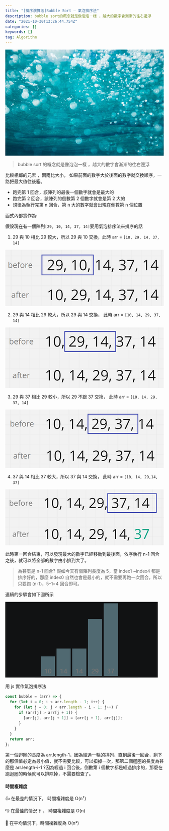 ```yaml
---
title: "[排序演算法]Bubble Sort — 氣泡排序法"
description: bubble sort的概念就是像泡泡一樣 ，越大的數字會漸漸的往右邊浮
date: "2021-10-30T13:26:44.754Z"
categories: []
keywords: []
tag: Algorithm
---
```


![](/img/1__HR5RaJDwqn4BCtfWpFo9bQ.jpeg)

> bubble sort 的概念就是像泡泡一樣 ，越大的數字會漸漸的往右邊浮

比較相鄰的元素 ，兩兩比大小， 如果前面的數字大於後面的數字就交換順序，一路把最大值往後塞。

- 跑完第 1 回合，該陣列的最後一個數字就會是最大的
- 跑完第 2 回合，該陣列的倒數第 2 個數字就會是第 2 大的
- 規律為執行完第 n 回合，第 n 大的數字就會出現在倒數第 n 個位置

函式內部實作為:

假設現在有一個陣列`[29, 10, 14, 37, 14]`要用氣泡排序法來排序的話

1.  29 與 10 相比 29 較大，所以 29 與 10 交換，此時 arr = `[10, 29, 14, 37, 14]`

![](/img/1____NV8FK5cloWoSweGpX1cBA.png)

2. 29 與 14 相比 29 較大，所以 29 與 14 交換， 此時 arr = `[10, 14, 29, 37, 14]`

![](/img/1__A3__KVX__GNMIzRHBNQMXwcQ.png)

3. 29 與 37 相比 29 較小，所以 29 不跟 37 交換， 此時 arr = `[10, 14, 29, 37, 14]`

![](/img/1__TL79jvV41ZnG0wJFfIcoog.png)

4. 37 與 14 相比 37 較大，所以 37 與 14 交換， 此時 arr = `[10, 14, 29,14, 37]`

![](/img/1__d54__cZ706jMl3FG3gmcn1Q.png)

此時第一回合結束，可以發現最大的數字已經移動到最後面，依序執行 n-1 回合之後，就可以將全部的數字由小排到大了。

> 為甚麼是 n-1 回合? 假如今天有個陣列長度為 5，當 index1 ~index4 都是排序好的，那麼 index0 自然也會是最小的，就不需要再跑一次回合，所以只要跑 (n-1)，5–1=4 回合即可。

連續的步驟會如下圖所示

![](/img/1__di369Xyfe____zBxrXjFOy6w.gif)

用 js 實作氣泡排序法

```javascript
const bubble = (arr) => {
  for (let i = 0; i < arr.length - 1; i++) {
    for (let j = 0; j < arr.length - i - 1; j++) {
      if (arr[j] > arr[j + 1]) {
        [arr[j], arr[j + 1]] = [arr[j + 1], arr[j]];
      }
    }
  }
  return arr;
};
```

第一個迴圈的長度為 arr.length-1，因為經過一輪的排列，直到最後一回合，剩下的那個值必定為最小值，就不需要比較，可以扣掉一次，那第二個迴圈的長度為甚麼是 arr.length-i-1 ?因為經過 i 回合後，倒數第 i 個數字都是經過排序的，那麼在跑迴圈的時候就可以排除掉，不需要檢查了。

#### 時間複雜度

👍 在最差的情況下， 時間複雜度是 O(n²)

👎 在最佳的情況下 ， 時間複雜度是 O(n)

🤚 在平均情況下，時間複雜度為 O(n²)
